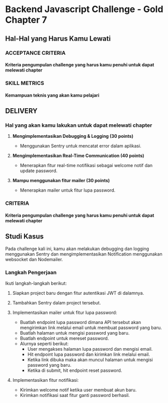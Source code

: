 # Backend Javascript Challenge - Gold Chapter 7

## Hal-Hal yang Harus Kamu Lewati

### ACCEPTANCE CRITERIA

#### Kriteria pengumpulan challenge yang harus kamu penuhi untuk dapat melewati chapter

### SKILL METRICS

#### Kemampuan teknis yang akan kamu pelajari

## DELIVERY

### Hal yang akan kamu lakukan untuk dapat melewati chapter

1. **Mengimplementasikan Debugging & Logging (30 points)**
   - Menggunakan Sentry untuk mencatat error dalam aplikasi.

2. **Mengimplementasikan Real-Time Communication (40 points)**
   - Menerapkan fitur real-time notifikasi sebagai welcome notif dan update password.

3. **Mampu menggunakan fitur mailer (30 points)**
   - Menerapkan mailer untuk fitur lupa password.

### CRITERIA

#### Kriteria pengumpulan challenge yang harus kamu penuhi untuk dapat melewati chapter

## Studi Kasus

Pada challenge kali ini, kamu akan melakukan debugging dan logging menggunakan Sentry dan mengimplementasikan Notification menggunakan websocket dan Nodemailer.

### Langkah Pengerjaan

Ikuti langkah-langkah berikut:

1. Siapkan project baru dengan fitur autentikasi JWT di dalamnya.
2. Tambahkan Sentry dalam project tersebut.
3. Implementasikan mailer untuk fitur lupa password:
   - Buatlah endpoint lupa password dimana API tersebut akan mengirimkan link melalui email untuk membuat password yang baru.
   - Buatlah halaman untuk mengisi password yang baru.
   - Buatlah endpoint untuk mereset password.
   - Alurnya seperti berikut:
     - User mengakses halaman lupa password dan mengisi email.
     - Hit endpoint lupa password dan kirimkan link melalui email.
     - Ketika link dibuka maka akan muncul halaman untuk mengisi password yang baru.
     - Ketika di submit, hit endpoint reset password.

4. Implementasikan fitur notifikasi:
   - Kirimkan welcome notif ketika user membuat akun baru.
   - Kirimkan notifikasi saat fitur ganti password berhasil.
